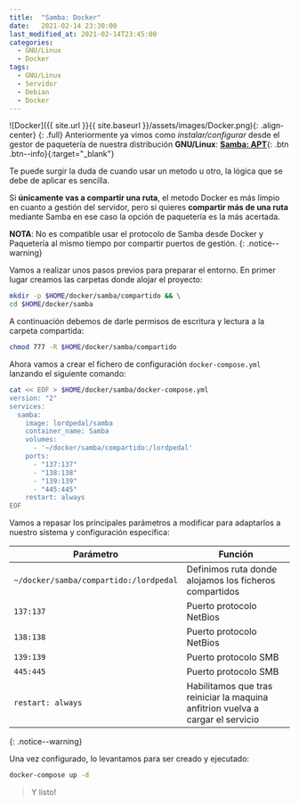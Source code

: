 ```yaml
---
title:  "Samba: Docker"
date:   2021-02-14 23:30:00
last_modified_at: 2021-02-14T23:45:00
categories:
  - GNU/Linux
  - Docker
tags:
  - GNU/Linux
  - Servidor
  - Debian
  - Docker
---
```


![Docker]({{ site.url }}{{ site.baseurl }}/assets/images/Docker.png){: .align-center}
{: .full}
Anteriormente ya vimos como *instalar/configurar* desde el gestor de paquetería de nuestra distribución **GNU/Linux**: [**Samba: APT**](https://lordpedal.github.io/gnu/linux/debian-10-servidor/#samba){: .btn .btn--info}{:target="_blank"}

Te puede surgir la duda de cuando usar un metodo u otro, la lógica que se debe de aplicar es sencilla. 

Si **únicamente vas a compartir una ruta**, el metodo Docker es más limpio en cuanto a gestión del servidor, pero si quieres **compartir más de una ruta** mediante Samba en ese caso la opción de paquetería es la más acertada.

**NOTA**: No es compatible usar el protocolo de Samba desde Docker y Paquetería al mismo tiempo por compartir puertos de gestión.
{: .notice--warning}

Vamos a realizar unos pasos previos para preparar el entorno. En primer lugar creamos las carpetas donde alojar el proyecto:

```bash
mkdir -p $HOME/docker/samba/compartido && \
cd $HOME/docker/samba
```

A continuación debemos de darle permisos de escritura y lectura a la carpeta compartida:

```bash
chmod 777 -R $HOME/docker/samba/compartido
```

Ahora vamos a crear el fichero de configuración `docker-compose.yml` lanzando el siguiente comando:

```bash
cat << EOF > $HOME/docker/samba/docker-compose.yml
version: "2"
services:
  samba:
    image: lordpedal/samba
    container_name: Samba
    volumes:
      - '~/docker/samba/compartido:/lordpedal'
    ports:
      - "137:137"
      - "138:138"
      - "139:139"
      - "445:445"
    restart: always
EOF
```

Vamos a repasar los principales parámetros a modificar para adaptarlos a nuestro sistema y configuración especifica:

| Parámetro | Función |
| ------ | ------ |
| `~/docker/samba/compartido:/lordpedal` | Definimos ruta donde alojamos los ficheros compartidos |
| `137:137` | Puerto protocolo NetBios |
| `138:138` | Puerto protocolo NetBios |
| `139:139` | Puerto protocolo SMB |
| `445:445` | Puerto protocolo SMB |
| `restart: always` | Habilitamos que tras reiniciar la maquina anfitrion vuelva a cargar el servicio |
{: .notice--warning}

Una vez configurado, lo levantamos para ser creado y ejecutado:

```bash
docker-compose up -d
```

> Y listo!

